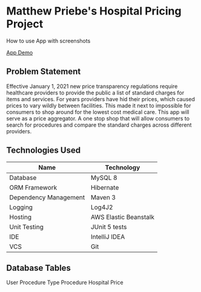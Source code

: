# Matthew Priebe's Hospital Pricing Project

How to use App with screenshots

[App Demo](demo.md)

## Problem Statement

Effective January 1, 2021 new price transparency regulations require healthcare providers to
provide the public a list of standard charges for items and services. For years providers have hid
their prices, which caused prices to vary wildly between facilities. This made it next to
impossible for consumers to shop around for the lowest cost medical care. This app will serve
as a price aggregator. A one stop shop that will allow consumers to search for procedures and
compare the standard charges across different providers.

## Technologies Used

| Name  | Technology    |
|-----------|-----------|
| Database | MySQL 8 |
| ORM Framework | Hibernate |
| Dependency Management | Maven 3 |
| Logging | Log4J2 |
| Hosting | AWS Elastic Beanstalk |
| Unit Testing | JUnit 5 tests |
| IDE | IntelliJ IDEA |
| VCS | Git | 

## Database Tables
User
Procedure Type
Procedure
Hospital
Price